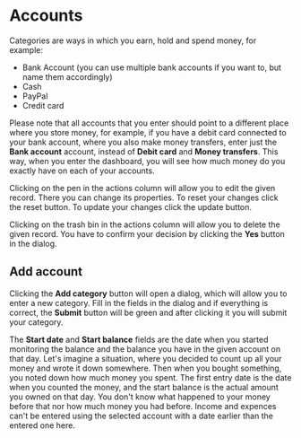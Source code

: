 # Accounts
Categories are ways in which you earn, hold and spend money, for example:
- Bank Account (you can use multiple bank accounts if you want to, but name them accordingly)
- Cash
- PayPal
- Credit card

Please note that all accounts that you enter should point to a different place where you store money, for example, if you have a debit card connected to your bank account, where you also make money transfers, enter just the **Bank account** account, instead of **Debit card** and **Money transfers**. This way, when you enter the dashboard, you will see how much money do you exactly have on each of your accounts.

Clicking on the pen in the actions column will allow you to edit the given record. There you can change its properties. To reset your changes click the reset button. To update your changes click the update button.

Clicking on the trash bin in the actions column will allow you to delete the given record. You have to confirm your decision by clicking the **Yes** button in the dialog.

## Add account
Clicking the **Add category** button will open a dialog, which will allow you to enter a new category. Fill in the fields in the dialog and if everything is correct, the **Submit** button will be green and after clicking it you will submit your category.

The **Start date** and **Start balance** fields are the date when you started monitoring the balance and the balance you have in the given account on that day. Let's imagine a situation, where you decided to count up all your money and wrote it down somewhere. Then when you bought something, you noted down how much money you spent. The first entry date is the date when you counted the money, and the start balance is the actual amount you owned on that day. You don't know what happened to your money before that nor how much money you had before. Income and expences can't be entered using the selected account with a date earlier than the entered one here.
